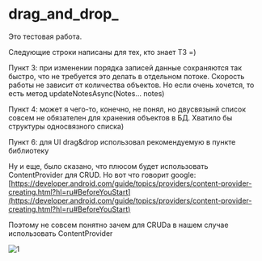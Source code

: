 # drag_and_drop_
Это тестовая работа. 

Следующие строки написаны для тех, кто знает ТЗ =)

Пункт 3: при изменении порядка записей данные сохраняются так быстро, что не требуется это делать в отдельном потоке. 
Скорость работы не зависит от количества объектов.
Но если очень хочется, то есть метод updateNotesAsync(Notes... notes)

Пункт 4: может я чего-то, конечно, не понял, но двусвязынй список совсем не обязателен для хранения объектов в БД. Хватило бы структуры односвязного списка)

Пункт 6: для UI drag&drop использовал рекомендуемую в пункте библиотеку

Ну и еще, было сказано, что плюсом будет использовать ContentProvider для CRUD.
Но вот что говорит google:
[https://developer.android.com/guide/topics/providers/content-provider-creating.html?hl=ru#BeforeYouStart](https://developer.android.com/guide/topics/providers/content-provider-creating.html?hl=ru#BeforeYouStart)

Поэтому не совсем понятно зачем для CRUDа в нашем случае использовать ContentProvider

![1](https://cloud.githubusercontent.com/assets/5888292/21286497/b39b8f86-c466-11e6-8651-72fb2db46795.png)
